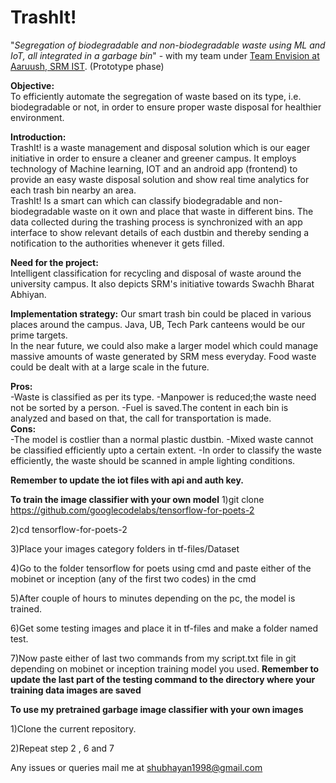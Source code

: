 # TrashIt!
 "*Segregation of biodegradable and non-biodegradable waste using ML and IoT, all integrated in a garbage bin*" - with my team under [Team Envision at Aaruush, SRM IST](https://aaruush.net/callforaaruush/envision.html). (Prototype phase)

**Objective:**  
To efficiently automate the segregation of waste based on its type, i.e. biodegradable or not, in order to ensure proper waste disposal for healthier environment.

**Introduction:**  
TrashIt! is a waste management and disposal solution which is our eager initiative in order to ensure a cleaner and greener campus. It employs technology of Machine learning, IOT and an android app (frontend) to provide an easy waste disposal solution and show real time analytics for each trash bin nearby an area.  
TrashIt! Is a smart can which can classify biodegradable and non-biodegradable waste on it own and place that waste in different bins. The data collected during the trashing process is synchronized with an app interface to show relevant details of each dustbin and thereby sending a notification to the authorities whenever it gets filled.

**Need for the project:**  
Intelligent classification for recycling and disposal of waste around the university campus. It also depicts SRM's initiative towards Swachh Bharat Abhiyan.

**Implementation strategy:**
Our smart trash bin could be placed in various places around the campus. Java, UB, Tech Park canteens would be our prime targets.  
In the near future, we could also make a larger model which could manage massive amounts of waste generated by SRM mess everyday. Food waste could be dealt with at a large scale in the future. 

**Pros:**  
-Waste is classified as per its type.
-Manpower is reduced;the waste need not be sorted by a person.
-Fuel is saved.The content in each bin is analyzed and based on that, the call for transportation is made.  
**Cons:**  
-The model is costlier than a normal plastic dustbin.
-Mixed waste cannot be classified efficiently upto a certain extent.
-In order to classify the waste efficiently, the waste should be scanned in ample lighting conditions.

**Remember to update the iot files with api and auth key.**

**To train the image classifier with your own model**
1)git clone https://github.com/googlecodelabs/tensorflow-for-poets-2

2)cd tensorflow-for-poets-2

3)Place your images category folders in tf-files/Dataset

4)Go to the folder tensorflow for poets using cmd and paste either of the mobinet or inception (any of the first two codes) in the cmd

5)After couple of hours to minutes depending on the pc, the model is trained.

6)Get some testing images and place it in tf-files and make a folder named test.

7)Now paste either of last two commands from my script.txt file in git depending on mobinet or inception training model you used.
**Remember to update the last part of the testing command to the directory where your training data images are saved**

**To use my pretrained garbage image classifier with your own images**

1)Clone the current repository.

2)Repeat step 2 , 6 and 7


Any issues or queries mail me at shubhayan1998@gmail.com
